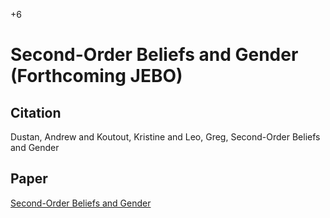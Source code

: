 +6

# Second-Order Beliefs and Gender (Forthcoming JEBO)

## Citation 

Dustan, Andrew and Koutout, Kristine and Leo, Greg, Second-Order Beliefs and Gender

## Paper

[Second-Order Beliefs and Gender](../files/Papers/PUB_Second-Order-Beliefs.pdf)



